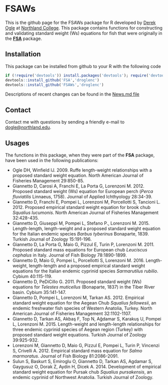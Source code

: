 FSAWs
=====

This is the github page for the FSAWs package for R developed by [Derek Ogle](http://droglenc.wordpress.com/) at [Northland College](http://www.northland.edu/). This package contains functions for constructing and validating standard weight (Ws) equations for fish that were originally in the **[FSA](http://fishr.wordpress.com/fsa/)** package. 

## Installation
This package can be installed from github to your R with the following code

```r
if (!require('devtools')) install.packages('devtools'); require('devtools')
devtools::install_github('FSA','droglenc')
devtools::install_github('FSAWs','droglenc')
```

Descriptions of recent changes can be found in the [News.md file](https://github.com/droglenc/FSAWs/blob/master/NEWS.md)

## Contact
Contact me with questions by sending a friendly e-mail to <dogle@northland.edu>.

## Usages
The functions in this package, when they were part of the **FSA** package, have been used in the following publications:

* Ogle DH, Winfield IJ. 2009. Ruffe length-weight relationships with a proposed standard weight equation. North American Journal of Fisheries Management 29:850-85.
* Giannetto D, Carosi A, Franchi E, La Porta G, Lorenzoni M. 2012. Proposed standard weight (Ws) equation for European perch (*Perca fluviatilis* Linnaeus, 1758). Journal of Applied Ichthyology 28:34-39.
* Giannetto D, Franchi E, Pompei L, Lorenzoni M, Porcellotti S, Tancioni L. 2012. Proposed empirical standard weight equation for brook chub *Squalius lucumonis*. North American Journal of Fisheries Management 32:428-435.
* Giannetto D, Giuseppi M, Pompei L, Stefano P., Lorenzoni M. 2015. Length-length, length-weight and a proposed standard weight equation for the Italian endemic species *Barbus tyberinus* Bonaparte, 1839. Turkish Journal of Zoology 15:191-196.
* Giannetto D, La Porta G, Maio G, Pizzul E, Turin P, Lorenzoni M. 2011. Proposed standard mass equations for European chub *Leuciscus cephalus* in Italy. Journal of Fish Biology 78:1890-1899.
* Giannetto D, Maio G, Pompei L, Porcellotti S, Lorenzoni M. 2016. Length-weight, length-length and a proposed empirical standard weight equations for the Italian endemic cyprinid species *Sarmarutilus rubilio*. Cybium 40:115-119.
* Giannetto D, PeDiCillo G. 2011. Proposed standard weight (Ws) equations for *Telestes muticellus* (Bonaparte, 1837) in the Tiber River basin. Cybium 35:141-147.
* Giannetto D, Pompei L, Lorenzoni M, Tarkan AS. 2012. Empirical standard weight equation for the Aegean Chub *Squalius fellowesii*, an endemic freshwater fish species of Western Anatolia, Turkey. North American Journal of Fisheries Management 32:1102-1107.
* Giannetto D, Tarkan AS, Akbaş F, Top N, Ağdamar S, Karakuş U, Pompei L, Lorenzoni M. 2015. Length-weight and length-length relationships for three endemic cyprinid species of Aegean region (Turkey) with proposed standard weight equations. Turkish Journal of Zoology 39:925-932.
* Lorenzoni M, Giannetto D, Maio G, Pizzul E, Pompei L, Turin P, Vincenzi S, Crivelli A. 2012. Empirical standard mass equation for *Salmo marmoratus*. Journal of Fish Biology  81:2086-2091.
* Sulun S, Baskurt S, Emiroglu O, Giannetto D, Tarkan AS, Agdamar S, Gaygusuz O,  Dorak Z, Aydin H, Dicek A. 2014. Development of empirical standard weight equation for Pursak chub *Squalius pursakensis*, an endemic cyprinid of Northwest Anatolia. Turkish Journal of Zoology.
